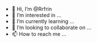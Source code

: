 - 👋 Hi, I’m @Rrfrin
- 👀 I’m interested in ...
- 🌱 I’m currently learning ...
- 💞️ I’m looking to collaborate on ...
- 📫 How to reach me ...

<!---
Rrfrin/Rrfrin is a ✨ special ✨ repository because its `README.md` (this file) appears on your GitHub profile.
You can click the Preview link to take a look at your changes.
--->
